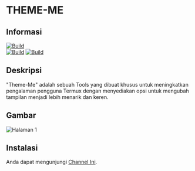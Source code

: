 # THEME-ME 

## Informasi
[![Build](https://img.shields.io/badge/Author%20By-Zidan%20IDz-%23FF0000?style=for-the-badge&logo=appveyor)]()<br>
[![Build](https://img.shields.io/badge/THEME-ME-%23FF0000.svg?maxAge=259200)](https://link-ke-halaman-tema)
[![Build](https://img.shields.io/badge/Code-Python2.7-%23FF0000.svg)]()

## Deskripsi
"Theme-Me" adalah sebuah Tools yang dibuat khusus untuk meningkatkan pengalaman pengguna Termux dengan menyediakan opsi untuk mengubah tampilan menjadi lebih menarik dan keren.<br>

## Gambar
![Halaman 1 ](https://i.ibb.co/PTfRpCV/Screenshot-20231209-133957-2.png)

## Instalasi 
Anda dapat mengunjungi [Channel Ini](https://www.youtube.com/@ZeyShyy.).
